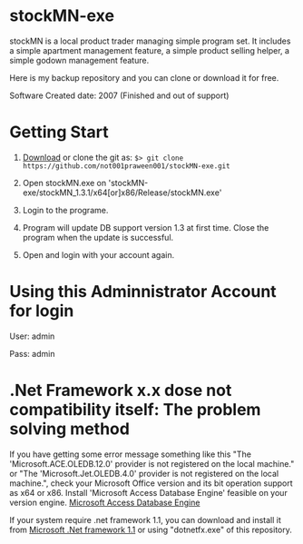 stockMN-exe
===========

stockMN is a local product trader managing simple program set. It includes a simple apartment management feature, a simple product selling helper, a simple godown management feature.

Here is my backup repository and you can clone or download it for free. 

Software Created date: 2007 (Finished and out of support)

Getting Start
=========

1. [Download](https://github.com/not001praween001/stockMN-exe/archive/master.zip) or clone the git as: 
    `$> git clone https://github.com/not001praween001/stockMN-exe.git`

2. Open stockMN.exe on 'stockMN-exe/stockMN_1.3.1/x64[or]x86/Release/stockMN.exe'

3. Login to the programe.

4. Program will update DB support version 1.3 at first time. Close the program when the update is successful.

5. Open and login with your account again.


Using this Adminnistrator Account for login
===========================================

User: admin

Pass: admin

.Net Framework x.x dose not compatibility itself: The problem solving method
==================================================
If you have getting some error message something like this "The 'Microsoft.ACE.OLEDB.12.0' provider is not registered on the local machine." or "The 'Microsoft.Jet.OLEDB.4.0' provider is not registered on the local machine.", check your Microsoft Office version and its bit operation support as x64 or x86. Install 'Microsoft Access Database Engine' feasible on your version engine. [Microsoft Access Database Engine](http://www.microsoft.com/en-us/search/DownloadResults.aspx?q=Microsoft%20Access%20Database%20Engine)

If your system require .net framework 1.1, you can download and install it from 
[Microsoft .Net framework 1.1](http://www.microsoft.com/en-us/download/confirmation.aspx?id=26)
or using "dotnetfx.exe" of this repository.
